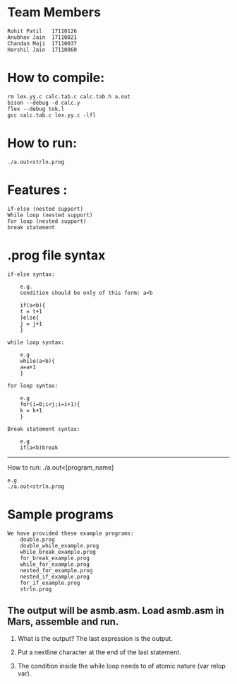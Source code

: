 # Team Members
	Rohit Patil   17110126
	Anubhav Jain  17110021
	Chandan Maji  17110037
	Harshil Jain  17110060


# How to compile:

	rm lex.yy.c calc.tab.c calc.tab.h a.out
	bison --debug -d calc.y
	flex --debug tok.l
	gcc calc.tab.c lex.yy.c -lfl

# How to run:
	./a.out<strln.prog


# Features : 
	if-else (nested support)
	While loop (nested support)
	For loop (nested support)
	break statement


# .prog file syntax

	if-else syntax:

		e.g.
		condition should be only of this form: a<b

		if(a<b){
		t = t+1
		}else{
		j = j+1
		}

	while loop syntax:
		
		e.g
		while(a<b){
		a=a+1
		}

	for loop syntax:

		e.g
		for(i=0;i<j;i=i+1){   
		k = k+1
		}

	Break statement syntax:
		
		e.g
		if(a<b)break


---------------------
How to run:
	./a.out<[program_name]

	e.g
	./a.out<strln.prog


# Sample programs

	We have provided these example programs:
		double.prog
		double_while_example.prog
		while_break_example.prog
		for_break_example.prog
		while_for_example.prog
		nested_for_example.prog
		nested_if_example.prog
		for_if_example.prog
		strln.prog


The output will be asmb.asm. Load asmb.asm in Mars, assemble and run.
---------------------

1. What is the output? The last expression is the output.

2. Put a nextline character at the end of the last statement. 

3. The condition inside the while loop needs to of atomic nature (var relop var).
